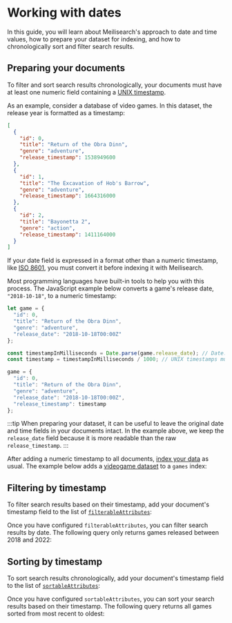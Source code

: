 # Working with dates

In this guide, you will learn about Meilisearch's approach to date and time values, how to prepare your dataset for indexing, and how to chronologically sort and filter search results.

## Preparing your documents

To filter and sort search results chronologically, your documents must have at least one numeric field containing a [UNIX timestamp](https://kb.narrative.io/what-is-unix-time).

As an example, consider a database of video games. In this dataset, the release year is formatted as a timestamp:

```json
[
  {
    "id": 0,
    "title": "Return of the Obra Dinn",
    "genre": "adventure",
    "release_timestamp": 1538949600
  },
  {
    "id": 1,
    "title": "The Excavation of Hob's Barrow",
    "genre": "adventure",
    "release_timestamp": 1664316000
  },
  {
    "id": 2,
    "title": "Bayonetta 2",
    "genre": "action",
    "release_timestamp": 1411164000
  }
]
```

If your date field is expressed in a format other than a numeric timestamp, like [ISO 8601](https://www.iso.org/iso-8601-date-and-time-format.html), you must convert it before indexing it with Meilisearch.

Most programming languages have built-in tools to help you with this process. The JavaScript example below converts a game's release date, `"2018-10-18"`, to a numeric timestamp:

```js
let game = {
  "id": 0,
  "title": "Return of the Obra Dinn",
  "genre": "adventure",
  "release_date": "2018-10-18T00:00Z"
};

const timestampInMilliseconds = Date.parse(game.release_date); // Date.parse returns the timestamp in milliseconds
const timestamp = timestampInMilliseconds / 1000; // UNIX timestamps must be in seconds

game = {
  "id": 0,
  "title": "Return of the Obra Dinn",
  "genre": "adventure",
  "release_date": "2018-10-18T00:00Z",
  "release_timestamp": timestamp
};
```

:::tip
When preparing your dataset, it can be useful to leave the original date and time fields in your documents intact. In the example above, we keep the `release_date` field because it is more readable than the raw `release_timestamp`.
:::

After adding a numeric timestamp to all documents, [index your data](/reference/api/documents.md#add-or-replace-documents) as usual. The example below adds a <a id="downloadVideogames" href="/videogames.json" download="videogames.json">videogame dataset</a> to a `games` index:

<CodeSamples id="date_guide_index_1" />

## Filtering by timestamp

To filter search results based on their timestamp, add your document's timestamp field to the list of [`filterableAttributes`](/reference/api/settings.md#update-filterable-attributes):

<CodeSamples id="date_guide_filterable_attributes_1" />

Once you have configured `filterableAttributes`, you can filter search results by date. The following query only returns games released between 2018 and 2022:

<CodeSamples id="date_guide_filter_1" />

## Sorting by timestamp

To sort search results chronologically, add your document's timestamp field to the list of [`sortableAttributes`](/reference/api/settings.md#update-sortable-attributes):

<CodeSamples id="date_guide_sortable_attributes_1" />

Once you have configured `sortableAttributes`, you can sort your search results based on their timestamp. The following query returns all games sorted from most recent to oldest:

<CodeSamples id="date_guide_sort_1" />
